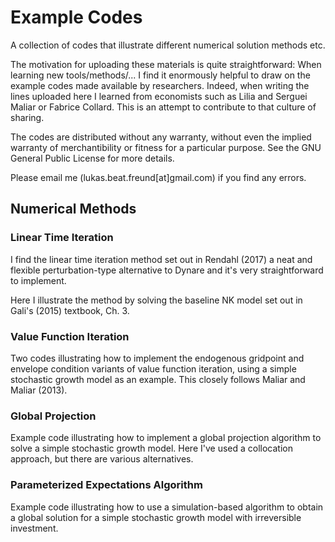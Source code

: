 # Example Codes
A collection of codes that illustrate different numerical solution methods etc.

The motivation for uploading these materials is quite straightforward: When learning new tools/methods/... I find it enormously helpful to draw on the example codes made available by researchers.  Indeed, when writing the lines uploaded here I learned from economists such as Lilia and Serguei Maliar or Fabrice Collard. This is an attempt to contribute to that culture of sharing. 

The codes are distributed without any warranty, without even the implied warranty of merchantibility or fitness for a particular purpose. See the GNU General Public License for more details.

Please email me (lukas.beat.freund[at]gmail.com) if you find any errors.

## Numerical Methods
### Linear Time Iteration
I find the linear time iteration method set out in Rendahl (2017) a neat and flexible perturbation-type alternative to Dynare and it's very straightforward to implement. 

Here I illustrate the method by solving the baseline NK model set out in Gali's (2015) textbook, Ch. 3.

### Value Function Iteration
Two codes illustrating how to implement the endogenous gridpoint and envelope condition variants of value function iteration, using a simple stochastic growth model as an example. This closely follows Maliar and Maliar (2013).

### Global Projection
Example code illustrating how to implement a global projection algorithm to solve a simple stochastic growth model. Here I've used a collocation approach, but there are various alternatives.

### Parameterized Expectations Algorithm
Example code illustrating how to use a simulation-based algorithm to obtain a global solution for a simple stochastic growth model with irreversible investment.
